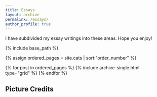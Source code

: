 ```yaml
---
title: Essays
layout: archive
permalink: /essays/
author_profile: true
---
```


I have subdivided my essay writings into these areas. Hope you enjoy!

<p>

{% include base_path %}

{% assign ordered_pages = site.cats | sort:"order_number" %}

{% for post in ordered_pages %}
  {% include archive-single.html type="grid" %}
{% endfor %}

</p>

## Picture Credits